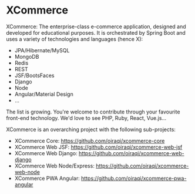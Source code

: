 # XCommerce
XCommerce: The enterprise-class e-commerce application, designed and developed for educational purposes. It is orchestrated by Spring Boot and uses a variety of technologies and languages (hence X): 
- JPA/Hibernate/MySQL
- MongoDB
- Redis
- REST
- JSF/BootsFaces
- Django
- Node
- Angular/Material Design
- ... 

The list is growing. You're welcome to contribute through your favourite front-end technology. We'd love to see PHP, Ruby, React, Vue.js...

XCommerce is an overarching project with the following sub-projects:
- XCommerce Core: https://github.com/oiraqi/xcommerce-core
- XCommerce Web JSF: https://github.com/oiraqi/xcommerce-web-jsf
- XCommerce Web Django: https://github.com/oiraqi/xcommerce-web-django
- XCommerce Web Node/Express: https://github.com/oiraqi/xcommerce-web-node
- XCommerce PWA Angular: https://github.com/oiraqi/xcommerce-pwa-angular
